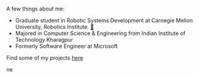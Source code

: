 A few things about me:
- Graduate student in Robotic Systems Development at Carnegie Mellon University, Robotics Institute. [:link:](https://mrsd.ri.cmu.edu/)
- Majored in Computer Science & Engineering from Indian Institute of Technology Kharagpur
- Formerly Software Engineer at Microsoft

Find some of my projects [here](https://nevalsar.github.io/#/projects)

<a href="https://linkedin.com/in/nevinvalsaraj" target="blank"><img align="center" src="https://raw.githubusercontent.com/rahuldkjain/github-profile-readme-generator/master/src/images/icons/Social/linked-in-alt.svg" alt="nevinvalsaraj" height="15" width="20" /></a>
